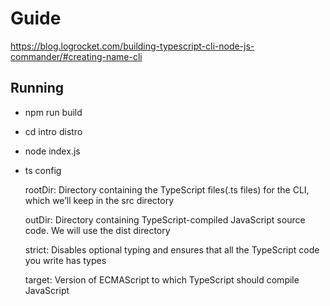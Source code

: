 # Guide
https://blog.logrocket.com/building-typescript-cli-node-js-commander/#creating-name-cli

## Running

- npm run build
- cd intro distro
- node index.js 



- ts config 


    rootDir: Directory containing the TypeScript files(.ts files) for the CLI, which we’ll keep in the src directory

    outDir: Directory containing TypeScript-compiled JavaScript source code. We will use the dist directory

    strict: Disables optional typing and ensures that all the TypeScript code you write has types

    target: Version of ECMAScript to which TypeScript should compile JavaScript



